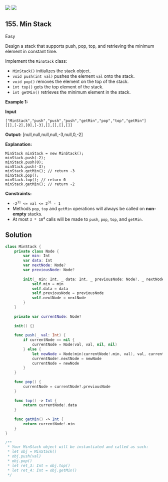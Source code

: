 [![](https://img.shields.io/github/stars/LeetCode-in-Swift/LeetCode-in-Swift?label=Stars&style=flat-square)](https://github.com/LeetCode-in-Swift/LeetCode-in-Swift)
[![](https://img.shields.io/github/forks/LeetCode-in-Swift/LeetCode-in-Swift?label=Fork%20me%20on%20GitHub%20&style=flat-square)](https://github.com/LeetCode-in-Swift/LeetCode-in-Swift/fork)

## 155\. Min Stack

Easy

Design a stack that supports push, pop, top, and retrieving the minimum element in constant time.

Implement the `MinStack` class:

*   `MinStack()` initializes the stack object.
*   `void push(int val)` pushes the element `val` onto the stack.
*   `void pop()` removes the element on the top of the stack.
*   `int top()` gets the top element of the stack.
*   `int getMin()` retrieves the minimum element in the stack.

**Example 1:**

**Input**

    ["MinStack","push","push","push","getMin","pop","top","getMin"]
    [[],[-2],[0],[-3],[],[],[],[]]

**Output:** [null,null,null,null,-3,null,0,-2]

**Explanation:**

    MinStack minStack = new MinStack();
    minStack.push(-2);
    minStack.push(0);
    minStack.push(-3);
    minStack.getMin(); // return -3
    minStack.pop();
    minStack.top(); // return 0
    minStack.getMin(); // return -2 

**Constraints:**

*   <code>-2<sup>31</sup> <= val <= 2<sup>31</sup> - 1</code>
*   Methods `pop`, `top` and `getMin` operations will always be called on **non-empty** stacks.
*   At most <code>3 * 10<sup>4</sup></code> calls will be made to `push`, `pop`, `top`, and `getMin`.

## Solution

```swift
class MinStack {
    private class Node {
        var min: Int
        var data: Int
        var nextNode: Node?
        var previousNode: Node?
        
        init(_ min: Int, _ data: Int, _ previousNode: Node?, _ nextNode: Node?) {
            self.min = min
            self.data = data
            self.previousNode = previousNode
            self.nextNode = nextNode
        }
    }
    
    private var currentNode: Node?
    
    init() {}
    
    func push(_ val: Int) {
        if currentNode == nil {
            currentNode = Node(val, val, nil, nil)
        } else {
            let newNode = Node(min(currentNode!.min, val), val, currentNode, nil)
            currentNode!.nextNode = newNode
            currentNode = newNode
        }
    }
    
    func pop() {
        currentNode = currentNode?.previousNode
    }
    
    func top() -> Int {
        return currentNode!.data
    }
    
    func getMin() -> Int {
        return currentNode!.min
    }
}

/**
 * Your MinStack object will be instantiated and called as such:
 * let obj = MinStack()
 * obj.push(val)
 * obj.pop()
 * let ret_3: Int = obj.top()
 * let ret_4: Int = obj.getMin()
 */
```